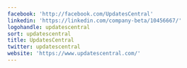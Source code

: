 ```yaml
---
facebook: 'http://facebook.com/UpdatesCentral'
linkedin: 'https://linkedin.com/company-beta/10456667/'
logohandle: updatescentral
sort: updatescentral
title: UpdatesCentral
twitter: updatescentral
website: 'https://www.updatescentral.com/'
---
```

